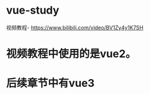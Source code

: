 # vue-study
视频教程-
      https://www.bilibili.com/video/BV1Zy4y1K7SH
# 视频教程中使用的是vue2。

# 后续章节中有vue3 
